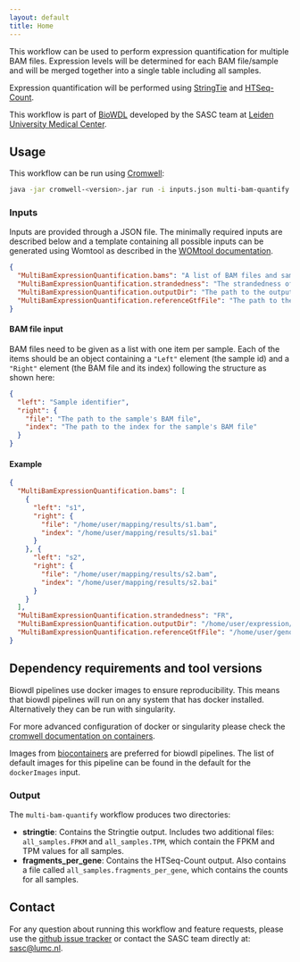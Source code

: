 ```yaml
---
layout: default
title: Home
---
```


This workflow can be used to perform expression quantification for multiple
BAM files. Expression levels will be determined for each BAM file/sample
and will be merged together into a single table including all samples.

Expression quantification will be performed using
[StringTie](https://ccb.jhu.edu/software/stringtie/) and
[HTSeq-Count](http://htseq.readthedocs.io/en/master/count.html).

This workflow is part of [BioWDL](https://biowdl.github.io/)
developed by the SASC team at [Leiden University Medical Center](https://www.lumc.nl/).

## Usage
This workflow can be run using
[Cromwell](http://cromwell.readthedocs.io/en/stable/):
```bash
java -jar cromwell-<version>.jar run -i inputs.json multi-bam-quantify.wdl
```

### Inputs
Inputs are provided through a JSON file. The minimally required inputs are
described below and a template containing all possible inputs can be generated
using Womtool as described in the
[WOMtool documentation](http://cromwell.readthedocs.io/en/stable/WOMtool/).

```json
{
  "MultiBamExpressionQuantification.bams": "A list of BAM files and sample identifiers (see 'BAM file input' below)",
  "MultiBamExpressionQuantification.strandedness": "The strandedness of the samples: FR (forward-reverse), RF (reverse-forward) or None",
  "MultiBamExpressionQuantification.outputDir": "The path to the output directory.",
  "MultiBamExpressionQuantification.referenceGtfFile": "The path to the annotations GTF file. If not specified, Stringtie will be run unguided and the GTF file it produces will be used for HTSeq-Count",
}
```

#### BAM file input
BAM files need to be given as a list with one item per sample. Each of the
items should be an object containing a `"Left"` element (the sample id) and a
`"Right"` element (the BAM file and its index) following the structure as shown
here:
```json
{
  "left": "Sample identifier",
  "right": {
    "file": "The path to the sample's BAM file",
    "index": "The path to the index for the sample's BAM file"
  }
}
```

#### Example
```json
{
  "MultiBamExpressionQuantification.bams": [
    {
      "left": "s1",
      "right": {
        "file": "/home/user/mapping/results/s1.bam",
        "index": "/home/user/mapping/results/s1.bai"
      }
    }, {
      "left": "s2",
      "right": {
        "file": "/home/user/mapping/results/s2.bam",
        "index": "/home/user/mapping/results/s2.bai"
      }
    }
  ],
  "MultiBamExpressionQuantification.strandedness": "FR",
  "MultiBamExpressionQuantification.outputDir": "/home/user/expression/results",
  "MultiBamExpressionQuantification.referenceGtfFile": "/home/user/genomes/human/features/ensembl87.gtf"
}
```

## Dependency requirements and tool versions
Biowdl pipelines use docker images to ensure  reproducibility. This
means that biowdl pipelines will run on any system that has docker
installed. Alternatively they can be run with singularity.

For more advanced configuration of docker or singularity please check
the [cromwell documentation on containers](
https://cromwell.readthedocs.io/en/stable/tutorials/Containers/).

Images from [biocontainers](https://biocontainers.pro) are preferred for
biowdl pipelines. The list of default images for this pipeline can be
found in the default for the `dockerImages` input.

### Output
The `multi-bam-quantify` workflow produces two directories:
- **stringtie**: Contains the Stringtie output. Includes two additional files:
  `all_samples.FPKM` and `all_samples.TPM`, which contain the FPKM and TPM values
   for all samples.
- **fragments_per_gene**: Contains the HTSeq-Count output. Also contains a file
  called `all_samples.fragments_per_gene`, which contains the counts for all
  samples.

## Contact
<p>
  <!-- Obscure e-mail address for spammers -->
For any question about running this workflow and feature requests, please use
the
<a href='https://github.com/biowdl/expression-quantification/issues'>github issue tracker</a>
or contact
the SASC team
 directly at: 
<a href='&#109;&#97;&#105;&#108;&#116;&#111;&#58;&#115;&#97;&#115;&#99;&#64;&#108;&#117;&#109;&#99;&#46;&#110;&#108;'>
&#115;&#97;&#115;&#99;&#64;&#108;&#117;&#109;&#99;&#46;&#110;&#108;</a>.
</p>
